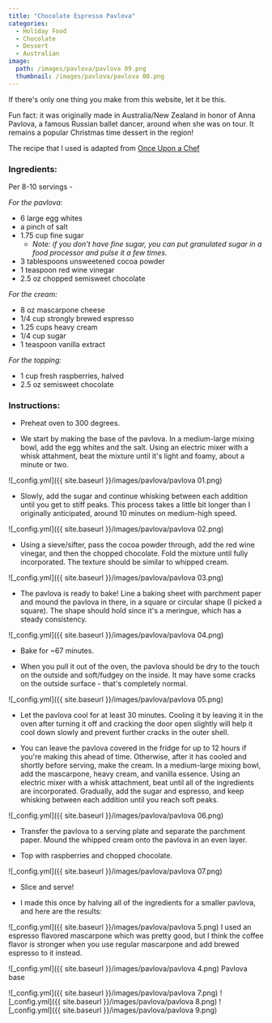 ```yaml
---
title: "Chocolate Espresso Pavlova"
categories:
  - Holiday Food
  - Chocolate
  - Dessert
  - Australian
image:
  path: /images/pavlova/pavlova 09.png
  thumbnail: /images/pavlova/pavlova 08.png
---
```



If there's only one thing you make from this website, let it be this.

Fun fact: it was originally made in Australia/New Zealand in honor of Anna Pavlova, a famous Russian ballet dancer, around when she was on tour. It remains a popular Christmas time dessert in the region!

The recipe that I used is adapted from [Once Upon a Chef](https://www.onceuponachef.com/recipes/double-chocolate-pavlova-with-marscapone-cream-raspberries.html)

### Ingredients:

Per 8-10 servings - 

_For the pavlova:_

* 6 large egg whites
* a pinch of salt
* 1.75 cup fine sugar
  - _Note: if you don't have fine sugar, you can put granulated sugar in a food processor and pulse it a few times._
* 3 tablespoons unsweetened cocoa powder 
* 1 teaspoon red wine vinegar
* 2.5 oz chopped semisweet chocolate

_For the cream:_

* 8 oz mascarpone cheese 
* 1/4 cup strongly brewed espresso
* 1.25 cups heavy cream
* 1/4 cup sugar
* 1 teaspoon vanilla extract

_For the topping:_
* 1 cup fresh raspberries, halved
* 2.5 oz semisweet chocolate


### Instructions:

* Preheat oven to 300 degrees.

* We start by making the base of the pavlova. In a medium-large mixing bowl, add the egg whites and the salt. Using an electric mixer with a whisk attahment, beat the mixture until it's light and foamy, about a minute or two. 

![_config.yml]({{ site.baseurl }}/images/pavlova/pavlova 01.png)

* Slowly, add the sugar and continue whisking between each addition until you get to stiff peaks. This process takes a little bit longer than I originally anticipated, around 10 minutes on medium-high speed. 

![_config.yml]({{ site.baseurl }}/images/pavlova/pavlova 02.png)

* Using a sieve/sifter, pass the cocoa powder through, add the red wine vinegar, and then the chopped chocolate. Fold the mixture until fully incorporated. The texture should be similar to whipped cream.

![_config.yml]({{ site.baseurl }}/images/pavlova/pavlova 03.png)

* The pavlova is ready to bake! Line a baking sheet with parchment paper and mound the pavlova in there, in a square or circular shape (I picked a square). The shape should hold since it's a meringue, which has a steady consistency.

![_config.yml]({{ site.baseurl }}/images/pavlova/pavlova 04.png)

* Bake for ~67 minutes.

* When you pull it out of the oven, the pavlova should be dry to the touch on the outside and soft/fudgey on the inside. It may have some cracks on the outside surface - that's completely normal.

![_config.yml]({{ site.baseurl }}/images/pavlova/pavlova 05.png)

* Let the pavlova cool for at least 30 minutes. Cooling it by leaving it in the oven after turning it off and cracking the door open slightly will help it cool down slowly and prevent further cracks in the outer shell.

* You can leave the pavlova covered in the fridge for up to 12 hours if you're making this ahead of time. Otherwise, after it has cooled and shortly before serving, make the cream. In a medium-large mixing bowl, add the mascarpone, heavy cream, and vanilla essence. Using an electric mixer with a whisk attachment, beat until all of the ingredients are incorporated. Gradually, add the sugar and espresso, and keep whisking between each addition until you reach soft peaks. 

![_config.yml]({{ site.baseurl }}/images/pavlova/pavlova 06.png)

* Transfer the pavlova to a serving plate and separate the parchment paper. Mound the whipped cream onto the pavlova in an even layer.

* Top with raspberries and chopped chocolate.

![_config.yml]({{ site.baseurl }}/images/pavlova/pavlova 07.png)

* Slice and serve! 

* I made this once by halving all of the ingredients for a smaller pavlova, and here are the results:


![_config.yml]({{ site.baseurl }}/images/pavlova/pavlova 5.png)
I used an espresso flavored mascarpone which was pretty good, but I think the coffee flavor is stronger when you use regular mascarpone and add brewed espresso to it instead.

![_config.yml]({{ site.baseurl }}/images/pavlova/pavlova 4.png)
Pavlova base

![_config.yml]({{ site.baseurl }}/images/pavlova/pavlova 7.png)
![_config.yml]({{ site.baseurl }}/images/pavlova/pavlova 8.png)
![_config.yml]({{ site.baseurl }}/images/pavlova/pavlova 9.png)
